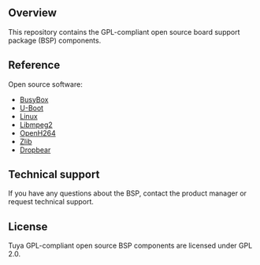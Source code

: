 ## Overview
This repository contains the GPL-compliant open source board support package (BSP) components.

## Reference

Open source software:
- [BusyBox](https://busybox.net/)
- [U-Boot](https://u-boot.readthedocs.io/en/latest/)
- [Linux](https://www.kernel.org/)
- [Libmpeg2](https://libmpeg2.sourceforge.io/)
- [OpenH264](https://www.openh264.org/)
- [Zlib](http://www.zlib.net)
- [Dropbear](https://matt.ucc.asn.au/dropbear/dropbear.html)

## Technical support
If you have any questions about the BSP, contact the product manager or request technical support.

## License
Tuya GPL-compliant open source BSP components are licensed under GPL 2.0.
